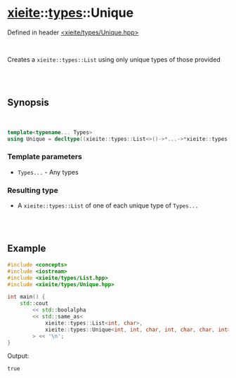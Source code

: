 # [xieite](../../README.md)::[types](../types.md)::Unique
Defined in header [<xieite/types/Unique.hpp>](../../include/xieite/types/Unique.hpp)

<br/>

Creates a `xieite::types::List` using only unique types of those provided

<br/><br/>

## Synopsis

<br/>

```cpp
template<typename... Types>
using Unique = decltype((xieite::types::List<>()->*...->*xieite::types::List<Types>()));
```
### Template parameters
- `Types...` - Any types
### Resulting type
- A `xieite::types::List` of one of each unique type of `Types...`

<br/><br/>

## Example
```cpp
#include <concepts>
#include <iostream>
#include <xieite/types/List.hpp>
#include <xieite/types/Unique.hpp>

int main() {
	std::cout
		<< std::boolalpha
		<< std::same_as<
			xieite::types::List<int, char>,
			xieite::types::Unique<int, int, char, int, char, char, int>
		> << '\n';
}
```
Output:
```
true
```
